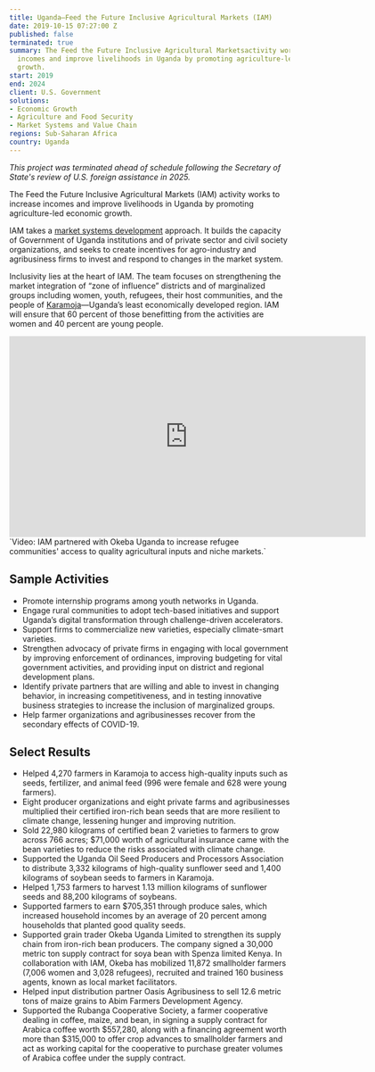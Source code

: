 ```yaml
---
title: Uganda—Feed the Future Inclusive Agricultural Markets (IAM)
date: 2019-10-15 07:27:00 Z
published: false
terminated: true
summary: The Feed the Future Inclusive Agricultural Marketsactivity works to increase
  incomes and improve livelihoods in Uganda by promoting agriculture-led economic
  growth.
start: 2019
end: 2024
client: U.S. Government
solutions:
- Economic Growth
- Agriculture and Food Security
- Market Systems and Value Chain
regions: Sub-Saharan Africa
country: Uganda
---
```


<aside><em>This project was terminated ahead of schedule following the Secretary of State's review of U.S. foreign assistance in 2025.</em></aside>

The Feed the Future Inclusive Agricultural Markets (IAM) activity works to increase incomes and improve livelihoods in Uganda by promoting agriculture-led economic growth.

IAM takes a [market systems development](https://dai-global-developments.com/articles/market-systems-development-a-primer-on-pro-poor-programming?utm_source=daidotcom) approach. It builds the capacity of Government of Uganda institutions and of private sector and civil society organizations, and seeks to create incentives for agro-industry and agribusiness firms to invest and respond to changes in the market system.

Inclusivity lies at the heart of IAM. The team focuses on strengthening the market integration of “zone of influence” districts and of marginalized groups including women, youth, refugees, their host communities, and the people of [Karamoja](https://en.wikipedia.org/wiki/Karamoja)—Uganda’s least economically developed region. IAM will ensure that 60 percent of those benefitting from the activities are women and 40 percent are young people.

<iframe src="https://player.vimeo.com/video/721057794?h=9036522966" width="640" height="360" frameborder="0" allow="autoplay; fullscreen; picture-in-picture" allowfullscreen></iframe>`Video: IAM partnered with Okeba Uganda to increase refugee communities' access to quality agricultural inputs and niche markets.`

## Sample Activities

* Promote internship programs among youth networks in Uganda.
* Engage rural communities to adopt tech-based initiatives and support Uganda’s digital transformation through challenge-driven accelerators.
* Support firms to commercialize new varieties, especially climate-smart varieties.
* Strengthen advocacy of private firms in engaging with local government by improving enforcement of ordinances, improving budgeting for vital government activities, and providing input on district and regional development plans.
* Identify private partners that are willing and able to invest in changing behavior, in increasing competitiveness, and in testing innovative business strategies to increase the inclusion of marginalized groups.
* Help farmer organizations and agribusinesses recover from the secondary effects of COVID-19.

## Select Results

* Helped 4,270 farmers in Karamoja to access high-quality inputs such as seeds, fertilizer, and animal feed (996 were female and 628 were young farmers).
* Eight producer organizations and eight private farms and agribusinesses multiplied their certified iron-rich bean seeds that are more resilient to climate change, lessening hunger and improving nutrition.
* Sold 22,980 kilograms of certified bean 2 varieties to farmers to grow across 766 acres; $71,000 worth of agricultural insurance came with the bean varieties to reduce the risks associated with climate change.
* Supported the Uganda Oil Seed Producers and Processors Association to distribute 3,332 kilograms of high-quality sunflower seed and 1,400 kilograms of soybean seeds to farmers in Karamoja.
* Helped 1,753 farmers to harvest 1.13 million kilograms of sunflower seeds and 88,200 kilograms of soybeans.
* Supported farmers to earn $705,351 through produce sales, which increased household incomes by an average of 20 percent among households that planted good quality seeds.
* Supported grain trader Okeba Uganda Limited to strengthen its supply chain from iron-rich bean producers. The company signed a 30,000 metric ton supply contract for soya bean with Spenza limited Kenya. In collaboration with IAM, Okeba has mobilized 11,872 smallholder farmers (7,006 women and 3,028 refugees), recruited and trained 160 business agents, known as local market facilitators.
* Helped input distribution partner Oasis Agribusiness to sell 12.6 metric tons of maize grains to Abim Farmers Development Agency.
* Supported the Rubanga Cooperative Society, a farmer cooperative dealing in coffee, maize, and bean, in signing a supply contract for Arabica coffee worth $557,280, along with a financing agreement worth more than $315,000 to offer crop advances to smallholder farmers and act as working capital for the cooperative to purchase greater volumes of Arabica coffee under the supply contract.
